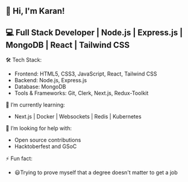 ## 👋 Hi, I'm Karan!
## 💻 Full Stack Developer | Node.js | Express.js | MongoDB | React | Tailwind CSS

🛠️ Tech Stack:
- Frontend: HTML5, CSS3, JavaScript, React, Tailwind CSS
- Backend: Node.js, Express.js
- Database: MongoDB
- Tools & Frameworks: Git, Clerk, Next.js, Redux-Toolkit

🌱 I’m currently learning:
- Next.js | Docker | Websockets | Redis | Kubernetes

🤔 I’m looking for help with:
- Open source contributions
- Hacktoberfest and GSoC

⚡ Fun fact:
- 😃Trying to prove myself that a degree doesn't matter to get a job
